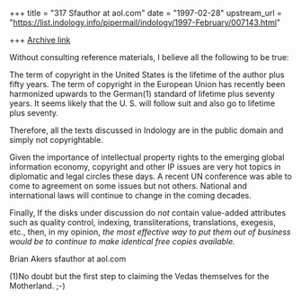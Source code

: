 +++
title = "317 Sfauthor at aol.com"
date = "1997-02-28"
upstream_url = "https://list.indology.info/pipermail/indology/1997-February/007143.html"

+++
[Archive link](https://list.indology.info/pipermail/indology/1997-February/007143.html)

Without consulting reference materials, I believe all the following to be
true:

The term of copyright in the United States is the lifetime of the author plus
fifty years. The term of copyright in the European Union has recently been
harmonized upwards to the German(1) standard of lifetime plus seventy years.
It seems likely that the U. S. will follow suit and also go to lifetime plus
seventy.

Therefore, all the texts discussed in Indology are in the public domain and
simply not copyrightable. 

Given the importance of intellectual property rights to the emerging global
information economy, copyright and other IP issues are very hot topics in
diplomatic and legal circles these days. A recent UN conference was able to
come to agreement on some issues but not others. National and international
laws will continue to change in the coming decades.

Finally, If the disks under discussion do *not* contain value-added
attributes such as quality control, indexing, transliterations, translations,
exegesis, etc., then, in my opinion, *the most effective way to put them out
of business would be to continue to make identical free copies available.*

Brian Akers
sfauthor at aol.com

(1)No doubt but the first step to claiming the Vedas themselves for the
Motherland. ;-)





